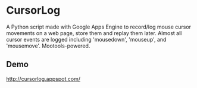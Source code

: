 CursorLog
===

A Python script made with Google Apps Engine to record/log mouse cursor movements on a web page, store them and replay them later. Almost all cursor events are logged including 'mousedown', 'mouseup', and 'mousemove'. Mootools-powered.

Demo
--

<http://cursorlog.appspot.com/>
